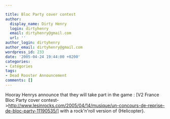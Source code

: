 ```yaml
---

title: Bloc Party cover contest
author:
  display_name: Dirty Henry
  login: dirtyhenry
  email: dirtyhenry@gmail.com
  url: ''
author_login: dirtyhenry
author_email: dirtyhenry@gmail.com
wordpress_id: 233
date: '2005-04-24 19:44:00 +0200'
categories:
- Catégories
tags:
- Dead Rooster Announcement
comments: []
---
```

Hooray Henrys announce that they will take part in the game : [V2 France Bloc Party cover contest->http://www.lesinrocks.com/2005/04/14/musique/un-concours-de-reprise-de-bloc-party-11190535/] with a rock'n'roll version of {Helicopter}.
